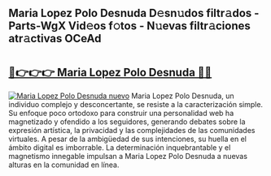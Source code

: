 ## Maria Lopez Polo Desnuda D𝚎sn𝚞dos filtr𝚊dos - Parts-WgX Vid𝚎os f𝚘tos - N𝚞evas filtr𝚊ciones atr𝚊ctivas OCeAd

# <h2><a href="http://mbanwle.tromn.icu/?c=Maria+Lopez+Polo+Desnuda">🔗👉👉👉 Maria Lopez Polo Desnuda 🔗🔗</a></h2>

[![Maria Lopez Polo Desnuda nuevo](https://i.imgur.com/pEAQMta.gif)](http://mbanwle.tromn.icu/?c=Maria+Lopez+Polo+Desnuda)
Maria Lopez Polo Desnuda, un individuo complejo y desconcertante, se resiste a la caracterización simple. Su enfoque poco ortodoxo para construir una personalidad web ha magnetizado y ofendido a los seguidores, generando debates sobre la expresión artística, la privacidad y las complejidades de las comunidades virtuales. A pesar de la ambigüedad de sus intenciones, su huella en el ámbito digital es imborrable. La determinación inquebrantable y el magnetismo innegable impulsan a Maria Lopez Polo Desnuda a nuevas alturas en la comunidad en línea.
